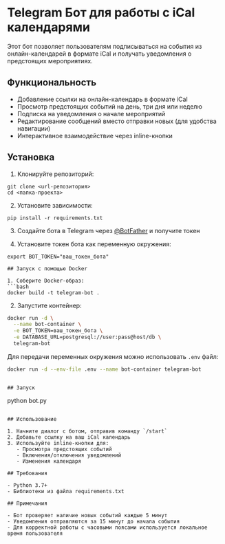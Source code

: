 # Telegram Бот для работы с iCal календарями

Этот бот позволяет пользователям подписываться на события из онлайн-календарей в формате iCal и получать уведомления о предстоящих мероприятиях.

## Функциональность

- Добавление ссылки на онлайн-календарь в формате iCal
- Просмотр предстоящих событий на день, три дня или неделю
- Подписка на уведомления о начале мероприятий
- Редактирование сообщений вместо отправки новых (для удобства навигации)
- Интерактивное взаимодействие через inline-кнопки

## Установка

1. Клонируйте репозиторий:
```
git clone <url-репозитория>
cd <папка-проекта>
```

2. Установите зависимости:
```
pip install -r requirements.txt
```

3. Создайте бота в Telegram через [@BotFather](https://t.me/BotFather) и получите токен

4. Установите токен бота как переменную окружения:
```
export BOT_TOKEN="ваш_токен_бота"

## Запуск с помощью Docker

1. Соберите Docker-образ:
```bash
docker build -t telegram-bot .
```

2. Запустите контейнер:
```bash
docker run -d \
  --name bot-container \
  -e BOT_TOKEN=ваш_токен_бота \
  -e DATABASE_URL=postgresql://user:pass@host/db \
  telegram-bot
```

Для передачи переменных окружения можно использовать `.env` файл:
```bash
docker run -d --env-file .env --name bot-container telegram-bot
```
```

## Запуск

```
python bot.py
```

## Использование

1. Начните диалог с ботом, отправив команду `/start`
2. Добавьте ссылку на ваш iCal календарь
3. Используйте inline-кнопки для:
   - Просмотра предстоящих событий
   - Включения/отключения уведомлений
   - Изменения календаря

## Требования

- Python 3.7+
- Библиотеки из файла requirements.txt

## Примечания

- Бот проверяет наличие новых событий каждые 5 минут
- Уведомления отправляются за 15 минут до начала события
- Для корректной работы с часовыми поясами используется локальное время пользователя